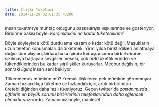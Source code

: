 ```yaml
---
title: İlişki Tüketimi
date: 2014-11-29 02:01:35 +0200
---
```


İnsan tüketmeye muhtaç olduğunu başkalarıyla ilişkilerinde de
gösteriyor. Birbirine bakışı böyle: *Karşımdakini ne kadar
tüketebilirim?*

Böyle söyleyince kötü durdu ama kastım o kadar kötü değil. Maşukların
uzun telefon konuşmaları da tüketmek. Yirmi yılda biriktirdikleri
anlatmaya değer tüm olayları, birkaç hafta içinde konuşup sonra
birbirlerinden sıkılmaya başlayan sevgililer mesela, çok hızlı
tükettiklerinden ve tükendiklerinden bu kadar sığ ilişkiler kuruyorlar.
Mecbur değilsin, bir sonraki *ilginç* insan seni bekliyor.

Tükenmemek mümkün mü? Kremalı ilişkilerde pek mümkün görünmüyor. Zaman
hızlandıkça tüketme de hızlandığı için, artık birbirimizin
üretebildiğinden daha hızlı tüketiyoruz. Geçen twitter'da *zamanımızda
çiftlerin en büyük sorunu birbirlerinin telefonlarından daha eğlenceli
olmaktır* yazıyordu. Zamanımız böyle, maalesef.
